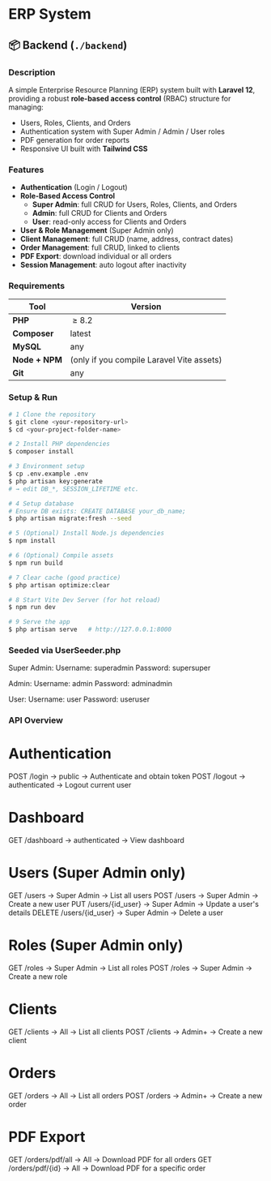 # ERP System

## 📦 Backend (`./backend`)

### Description

A simple Enterprise Resource Planning (ERP) system built with **Laravel 12**, providing a robust **role-based access control** (RBAC) structure for managing:

* Users, Roles, Clients, and Orders  
* Authentication system with Super Admin / Admin / User roles  
* PDF generation for order reports  
* Responsive UI built with **Tailwind CSS**

### Features

- **Authentication** (Login / Logout)
- **Role-Based Access Control**  
  - **Super Admin**: full CRUD for Users, Roles, Clients, and Orders  
  - **Admin**: full CRUD for Clients and Orders  
  - **User**: read-only access for Clients and Orders
- **User & Role Management** (Super Admin only)
- **Client Management**: full CRUD (name, address, contract dates)
- **Order Management**: full CRUD, linked to clients
- **PDF Export**: download individual or all orders
- **Session Management**: auto logout after inactivity

### Requirements

| Tool                | Version                                   |
| ------------------- | ----------------------------------------- |
| **PHP**             |  ≥ 8.2                                    |
| **Composer**        | latest                                    |
| **MySQL**           | any                                       |
| **Node + NPM**      | (only if you compile Laravel Vite assets) |
| **Git**             | any                                       |

### Setup & Run

```bash
# 1 Clone the repository
$ git clone <your-repository-url>
$ cd <your-project-folder-name>

# 2 Install PHP dependencies
$ composer install

# 3 Environment setup
$ cp .env.example .env
$ php artisan key:generate
# → edit DB_*, SESSION_LIFETIME etc.

# 4 Setup database
# Ensure DB exists: CREATE DATABASE your_db_name;
$ php artisan migrate:fresh --seed

# 5 (Optional) Install Node.js dependencies
$ npm install

# 6 (Optional) Compile assets
$ npm run build

# 7 Clear cache (good practice)
$ php artisan optimize:clear

# 8 Start Vite Dev Server (for hot reload)
$ npm run dev

# 9 Serve the app
$ php artisan serve   # http://127.0.0.1:8000
```

### Seeded via UserSeeder.php

Super Admin:
  Username: superadmin
  Password: supersuper

Admin:
  Username: admin
  Password: adminadmin

User:
  Username: user
  Password: useruser

### API Overview

# Authentication
POST   /login                → public         → Authenticate and obtain token
POST   /logout               → authenticated  → Logout current user

# Dashboard
GET    /dashboard            → authenticated  → View dashboard

# Users (Super Admin only)
GET    /users                → Super Admin    → List all users
POST   /users                → Super Admin    → Create a new user
PUT    /users/{id_user}      → Super Admin    → Update a user's details
DELETE /users/{id_user}      → Super Admin    → Delete a user

# Roles (Super Admin only)
GET    /roles                → Super Admin    → List all roles
POST   /roles                → Super Admin    → Create a new role

# Clients
GET    /clients              → All            → List all clients
POST   /clients              → Admin+         → Create a new client

# Orders
GET    /orders               → All            → List all orders
POST   /orders               → Admin+         → Create a new order

# PDF Export
GET    /orders/pdf/all       → All            → Download PDF for all orders
GET    /orders/pdf/{id}      → All            → Download PDF for a specific order
